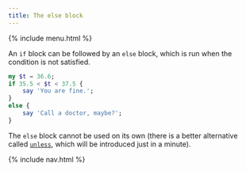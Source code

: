 ```yaml
---
title: The else block
---
```


{% include menu.html %}

An `if` block can be followed by an `else` block, which is run when the condition is not satisfied.

```raku
my $t = 36.6;
if 35.5 < $t < 37.5 {
    say 'You are fine.';
}
else {
    say 'Call a doctor, maybe?';
}
```

The `else` block cannot be used on its own (there is a better alternative called [`unless`](../unless), which will be introduced just in a minute).

{% include nav.html %}
